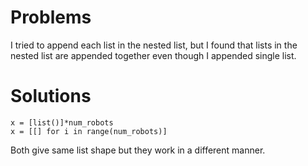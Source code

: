 # Problems
I tried to append each list in the nested list, but I found that lists in the nested list are appended together even though I appended single list. 

# Solutions

```
x = [list()]*num_robots
x = [[] for i in range(num_robots)]
```

Both give same list shape but they work in a different manner.
